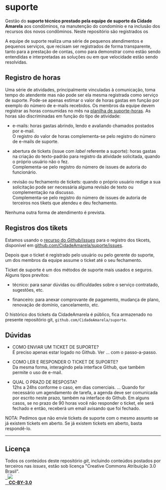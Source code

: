 # suporte

Gestão do **suporte técnico prestado pela equipe de suporte da Cidade Amarela** aos condôminos, na manutenção do condomínio e na inclusão dos recursos dos novos condôminos. Neste repositório são registrados os 

A equipe de suporte realiza uma série de pequenos atendimentos e pequenos serviços,  que recisam ser registrados de forma transparente, tanto para a prestação de contas, como para demonstrar como estão sendo entendidas e interpretadas as soluções ou em que velocidade estão sendo resolvidas.

## Registro de horas

Uma série de atividades, principalmente vinculadas à comunicação, toma tempo do atendente mas não pode ser ela mesma registrada como serviço de suporte. Pode-se apenas estimar o valor de horas gastas em função por exemplo do número de e-mails recebidos.  Os membros da equipe devem registrar as horas consumidas no mês na [planilha de suporte-horas](data/suporte-horas.csv). As horas são discriminadas em função do tipo de atividade:

* e-mails: horas gastas abrindo, lendo e avaliando chamados postados por e-mail. <br/>O registro do valor de horas complementa-se pelo registro do número de e-mails de suporte.

* abertura de tickets (issue com *label* referente a suporte): horas gastas na criação do texto-padrão para registro da atividade solicitada, quando o próprio usuário não o fez. <br/>Complementa-se pelo registro do número de issues de autoria do funcionário.

* revisão ou fechamento de tickets: quando o próprio usuário redige a sua solicitação pode ser necessária alguma revisão de texto ou complementação na discusso. <br/>Complementa-se pelo registro do número de issues de autoria de terceiros nos tikets que atendeu e deu fechamento.

Nenhuma outra forma de atendimento é prevista. 

## Registros dos  tikets

Estamos usando o [recurso do *Github/issues*](https://help.github.com/articles/about-issues/) para o registro dos tikcets, disponível em  [github.com/CidadeAmarela/suporte/issues](https://github.com/CidadeAmarela/suporte/issues).

Depois que o ticket é registrado pelo usuário ou pelo gerente do suporte, um dos membros da equipe assume o ticket até o seu fechamento.

Ticket de suporte é um dos métodos de suporte mais usados e seguros. Alguns tipos previtos:

* técnico: para sanar dúvidas ou dificuldades sobre o serviço contratado, sugestões, etc.

* financeiro: para anexar comprovante de pagamento, mudança de plano, renovação de domínio, cancelamento, etc.

O histórico dos tickets da CidadeAmarela é público, fica armazenado no presente repositório git, `github.com/CidadeAmarela/suporte`.

## Dúvidas

* COMO ENVIAR UM TICKET DE SUPORTE?<br/> É preciso apenas estar logado no Github. Ver ... com o passo-a-passo.

* COMO LER E RESPONDER O TICKET DE SUPORTE?<br/> Da mesma forma, interagindo pela interface Github, que também permite o uso de e-mail.

* QUAL O PRAZO DE RESPOSTA?<br/> 12hs a 24hs conforme o caso, em dias comerciais.  ... Quando for necessário um agendamento de tarefa, a agenda deve ser comunicada por escrito neste prazo, também na interface do Github. Em alguns casos, se no prazo de 90 horas você não responder o ticket, ele será fechado e então, receberá um email avisando que foi fechado. 

NOTA: Pedimos que não envie tickets de suporte com o mesmo assunto se já existem tickets em aberto. Se já existem tickets em aberto, basta respondê-lo.

-----

## Licença
Todos os conteúdos deste repositório *git*, incluindo conteúdos postados por terceiros nas *issues*, estão sob licença "Creative Commons Atribuição 3.0 Brasil".<br/>
[
&nbsp;&nbsp;![](https://upload.wikimedia.org/wikipedia/commons/thumb/1/16/CC-BY_icon.svg/88px-CC-BY_icon.svg.png)<br/>
&nbsp;&nbsp;&nbsp;**CC-BY-3.0**](https://creativecommons.org/licenses/by/3.0/br/)

